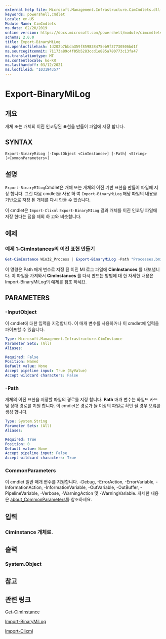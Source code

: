 ```yaml
---
external help file: Microsoft.Management.Infrastructure.CimCmdlets.dll-help.xml
keywords: powershell,cmdlet
Locale: en-US
Module Name: CimCmdlets
ms.date: 02/20/2019
online version: https://docs.microsoft.com/powershell/module/cimcmdlets/export-binarymilog?view=powershell-5.1&WT.mc_id=ps-gethelp
schema: 2.0.0
title: Export-BinaryMiLog
ms.openlocfilehash: 1d202b7bbda359f859838475eb9f37730506bd1f
ms.sourcegitcommit: 71173a89c4f05b5283ccd1e885a780773c13fa47
ms.translationtype: MT
ms.contentlocale: ko-KR
ms.lasthandoff: 03/12/2021
ms.locfileid: "103194357"
---
```

# Export-BinaryMiLog

## 개요
개체 또는 개체의 이진 인코딩된 표현을 만들어 파일에 저장 합니다.

## SYNTAX

```
Export-BinaryMiLog [-InputObject <CimInstance>] [-Path] <String> [<CommonParameters>]
```

## 설명

`Export-BinaryMILog`Cmdlet은 개체 또는 개체의 이진 기반 표현을 만들어 파일에 저장 합니다. 그런 다음 cmdlet을 사용 하 여 `Import-BinaryMiLog` 해당 파일의 내용을 기반으로 저장 된 개체를 다시 만들 수 있습니다.

이 cmdlet은 `Import-Clixml` `Export-BinaryMILog` 결과 개체를 이진 인코딩 파일에 저장 한다는 점을 제외 하 고와 비슷합니다.

## 예제

### 예제 1-CimInstances의 이진 표현 만들기

```powershell
Get-CimInstance Win32_Process | Export-BinaryMiLog -Path "Processes.bmil"
```

이 명령은 Path 매개 변수로 지정 된 이진 MI 로그 파일에 **CimInstances** 를 내보냅니다. 이 파일을 가져와서 **CimInstances** 를 다시 만드는 방법에 대 한 자세한 내용은 Import-BinaryMiLog의 예제를 참조 하세요.

## PARAMETERS

### -InputObject

이 cmdlet에 대한 입력을 지정합니다. 이 매개 변수를 사용하거나 이 cmdlet에 입력을 파이프할 수 있습니다.

```yaml
Type: Microsoft.Management.Infrastructure.CimInstance
Parameter Sets: (All)
Aliases:

Required: False
Position: Named
Default value: None
Accept pipeline input: True (ByValue)
Accept wildcard characters: False
```

### -Path

개체의 이진 표현을 저장할 파일의 경로를 지정 합니다. **Path** 매개 변수는 와일드 카드 및 상대 경로를 지원 합니다. 이 cmdlet은 경로가 둘 이상의 파일로 확인 될 경우 오류를 생성 합니다.

```yaml
Type: System.String
Parameter Sets: (All)
Aliases:

Required: True
Position: 0
Default value: None
Accept pipeline input: False
Accept wildcard characters: True
```

### CommonParameters

이 cmdlet 일반 매개 변수를 지원합니다. -Debug, -ErrorAction, -ErrorVariable, -InformationAction, -InformationVariable, -OutVariable, -OutBuffer, -PipelineVariable, -Verbose, -WarningAction 및 -WarningVariable. 자세한 내용은 [about_CommonParameters](https://go.microsoft.com/fwlink/?LinkID=113216)를 참조하세요.

## 입력

### Ciminstance 개체로.

## 출력

### System.Object

## 참고

## 관련 링크

[Get-CimInstance](get-ciminstance.md)

[Import-BinaryMiLog](import-binarymilog.md)

[Import-Clixml](../microsoft.powershell.utility/import-clixml.md)
